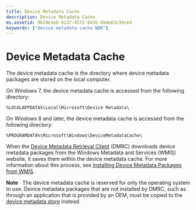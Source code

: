 ```yaml
---
title: Device Metadata Cache
description: Device Metadata Cache
ms.assetid: 0b20e1e0-9137-4572-8a5b-6bde63c34ce4
keywords: ["device metadata cache WDK"]
---
```


# Device Metadata Cache


The device metadata cache is the directory where device metadata packages are stored on the local computer.

On Windows 7, the device metadata cache is accessed from the following directory:

```
%LOCALAPPDATA%\Local\Microsoft\Device Metadata\
```

On Windows 8 and later, the device metadata cache is accessed from the following directory:

```
%PROGRAMDATA%\Microsoft\Windows\DeviceMetadataCache\
```

When the [Device Metadata Retrieval Client](device-metadata-retrieval-client.md) (DMRC) downloads device metadata packages from the Windows Metadata and Services (WMIS) website, it saves them within the device metadata cache. For more information about this process, see [Installing Device Metadata Packages from WMIS](installing-device-metadata-packages-from-wmis.md).

**Note**   The device metadata cache is reserved for only the operating system to use. Device metadata packages that are not installed by DMRC, such as through an application that is provided by an OEM, must be copied to the [device metadata store](device-metadata-store.md) instead.

 

 

 





